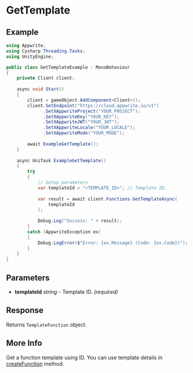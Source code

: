 # GetTemplate

## Example

```csharp
using Appwrite;
using Cysharp.Threading.Tasks;
using UnityEngine;

public class GetTemplateExample : MonoBehaviour
{
    private Client client;
    
    async void Start()
    {
        client = gameObject.AddComponent<Client>();
        client.SetEndpoint("https://cloud.appwrite.io/v1")
              .SetXAppwriteProject("YOUR_PROJECT");
              .SetXAppwriteKey("YOUR_KEY");
              .SetXAppwriteJWT("YOUR_JWT");
              .SetXAppwriteLocale("YOUR_LOCALE");
              .SetXAppwriteMode("YOUR_MODE");
        
        await ExampleGetTemplate();
    }
    
    async UniTask ExampleGetTemplate()
    {
        try
        {
            // Setup parameters
            var templateId = "<TEMPLATE_ID>"; // Template ID.
            
            var result = await client.Functions.GetTemplateAsync(
                templateId
            );
            
            Debug.Log("Success: " + result);
        }
        catch (AppwriteException ex)
        {
            Debug.LogError($"Error: {ex.Message} (Code: {ex.Code})");
        }
    }
}
```

## Parameters

- **templateId** *string* - Template ID. *(required)*

## Response

Returns `TemplateFunction` object.
## More Info

Get a function template using ID. You can use template details in [createFunction](/docs/references/cloud/server-nodejs/functions#create) method.
